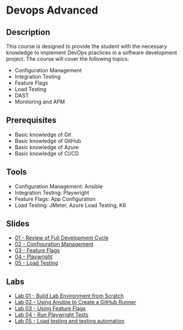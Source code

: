 # Devops Advanced

## Description

This course is designed to provide the student with the necessary knowledge to implement DevOps practices in a software development project. The course will cover the following topics:

- Configuration Management
- Integration Testing
- Feature Flags
- Load Testing
- DAST
- Monitoring and APM

## Prerequisites

- Basic knowledge of Git
- Basic knowledge of GitHub
- Basic knowledge of Azure
- Basic knowledge of CI/CD

## Tools

- Configuration Management: Ansible
- Integration Testing: Playwright
- Feature Flags: App Configuration
- Load Testing: JMeter, Azure Load Testing, K6

## Slides

- [01 - Review of Full Development Cycle](slides/01.ReviewCICD.pdf)
- [02 - Configuration Management](slides/02.Ansible.pdf)
- [03 - Feature Flags](slides/03.FeatureFlags.pdf)
- [04 - Playwright](slides/04.Playwright.pdf)
- [05 - Load Testing](slides/05.LoadTesting.pdf)

## Labs

- [Lab 01 - Build Lab Environment from Scratch](labs/lab-01.md)
- [Lab 02 - Using Ansible to Create a GitHub Runner](labs/lab-02.md)
- [Lab 03 - Using Feature Flags](labs/lab-03.md)
- [Lab 04 - Run Playwright Tests](labs/lab-04.md)
- [Lab 05 - Load testing and testing automation](labs/lab-05.md)
